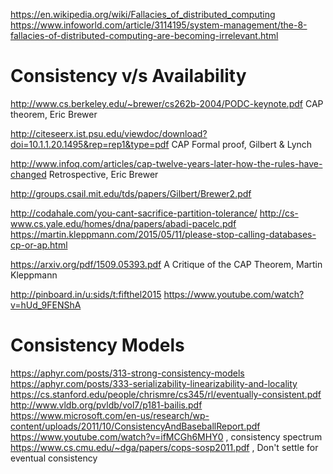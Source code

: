 https://en.wikipedia.org/wiki/Fallacies_of_distributed_computing
https://www.infoworld.com/article/3114195/system-management/the-8-fallacies-of-distributed-computing-are-becoming-irrelevant.html

# Consistency v/s Availability

http://www.cs.berkeley.edu/~brewer/cs262b-2004/PODC-keynote.pdf
CAP theorem, Eric Brewer

http://citeseerx.ist.psu.edu/viewdoc/download?doi=10.1.1.20.1495&rep=rep1&type=pdf
CAP Formal proof, Gilbert & Lynch

http://www.infoq.com/articles/cap-twelve-years-later-how-the-rules-have-changed
Retrospective, Eric Brewer

http://groups.csail.mit.edu/tds/papers/Gilbert/Brewer2.pdf

http://codahale.com/you-cant-sacrifice-partition-tolerance/ 
http://cs-www.cs.yale.edu/homes/dna/papers/abadi-pacelc.pdf
https://martin.kleppmann.com/2015/05/11/please-stop-calling-databases-cp-or-ap.html

https://arxiv.org/pdf/1509.05393.pdf
A Critique of the CAP Theorem, Martin Kleppmann

http://pinboard.in/u:sids/t:fifthel2015
https://www.youtube.com/watch?v=hUd_9FENShA

# Consistency Models

https://aphyr.com/posts/313-strong-consistency-models
https://aphyr.com/posts/333-serializability-linearizability-and-locality
https://cs.stanford.edu/people/chrismre/cs345/rl/eventually-consistent.pdf
http://www.vldb.org/pvldb/vol7/p181-bailis.pdf
https://www.microsoft.com/en-us/research/wp-content/uploads/2011/10/ConsistencyAndBaseballReport.pdf
https://www.youtube.com/watch?v=ifMCGh6MHY0 , consistency spectrum
https://www.cs.cmu.edu/~dga/papers/cops-sosp2011.pdf , Don't settle for eventual consistency
